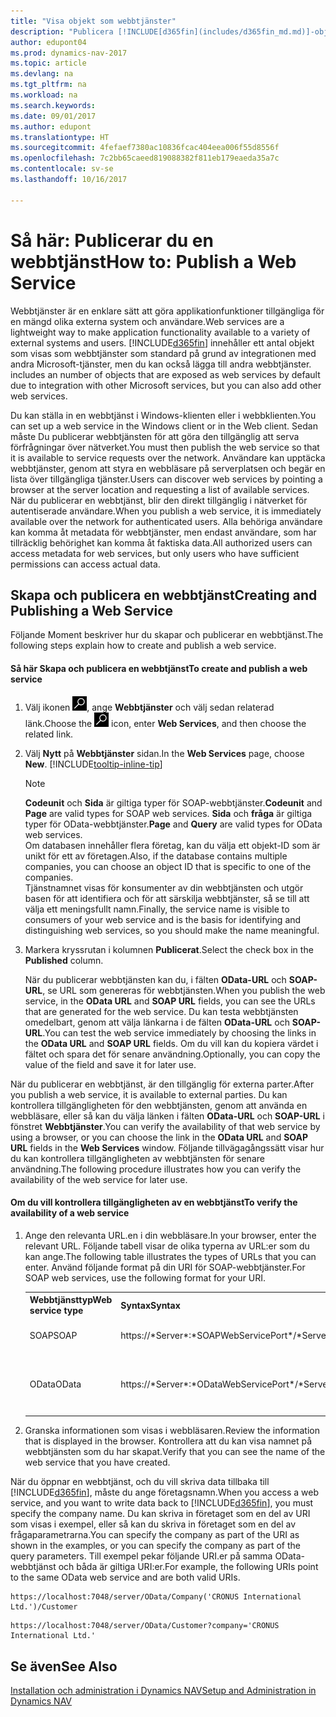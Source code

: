 ```yaml
---
title: "Visa objekt som webbtjänster"
description: "Publicera [!INCLUDE[d365fin](includes/d365fin_md.md)]-objekt som webbtjänster, de är tillgängliga direkt i nätverket."
author: edupont04
ms.prod: dynamics-nav-2017
ms.topic: article
ms.devlang: na
ms.tgt_pltfrm: na
ms.workload: na
ms.search.keywords: 
ms.date: 09/01/2017
ms.author: edupont
ms.translationtype: HT
ms.sourcegitcommit: 4fefaef7380ac10836fcac404eea006f55d8556f
ms.openlocfilehash: 7c2bb65caeed819088382f811eb179eaeda35a7c
ms.contentlocale: sv-se
ms.lasthandoff: 10/16/2017

---
```

# <a name="how-to-publish-a-web-service"></a><span data-ttu-id="6fc0b-103">Så här: Publicerar du en webbtjänst</span><span class="sxs-lookup"><span data-stu-id="6fc0b-103">How to: Publish a Web Service</span></span>
<span data-ttu-id="6fc0b-104">Webbtjänster är en enklare sätt att göra applikationfunktioner tillgängliga för en mängd olika externa system och användare.</span><span class="sxs-lookup"><span data-stu-id="6fc0b-104">Web services are a lightweight way to make application functionality available to a variety of external systems and users.</span></span> [!INCLUDE[d365fin](includes/d365fin_md.md)]<span data-ttu-id="6fc0b-105"> innehåller ett antal objekt som visas som webbtjänster som standard på grund av integrationen med andra Microsoft-tjänster, men du kan också lägga till andra webbtjänster.</span><span class="sxs-lookup"><span data-stu-id="6fc0b-105"> includes an number of objects that are exposed as web services by default due to integration with other Microsoft services, but you can also add other web services.</span></span>  

<span data-ttu-id="6fc0b-106">Du kan ställa in en webbtjänst i Windows-klienten eller i webbklienten.</span><span class="sxs-lookup"><span data-stu-id="6fc0b-106">You can set up a web service in the Windows client or in the Web client.</span></span> <span data-ttu-id="6fc0b-107">Sedan måste Du publicerar webbtjänsten för att göra den tillgänglig att serva förfrågningar över nätverket.</span><span class="sxs-lookup"><span data-stu-id="6fc0b-107">You must then publish the web service so that it is available to service requests over the network.</span></span> <span data-ttu-id="6fc0b-108">Användare kan upptäcka webbtjänster, genom att styra en webbläsare på serverplatsen och begär en lista över tillgängliga tjänster.</span><span class="sxs-lookup"><span data-stu-id="6fc0b-108">Users can discover web services by pointing a browser at the server location and requesting a list of available services.</span></span> <span data-ttu-id="6fc0b-109">När du publicerar en webbtjänst, blir den direkt tillgänglig i nätverket för autentiserade användare.</span><span class="sxs-lookup"><span data-stu-id="6fc0b-109">When you publish a web service, it is immediately available over the network for authenticated users.</span></span> <span data-ttu-id="6fc0b-110">Alla behöriga användare kan komma åt metadata för webbtjänster, men endast användare, som har tillräcklig behörighet kan komma åt faktiska data.</span><span class="sxs-lookup"><span data-stu-id="6fc0b-110">All authorized users can access metadata for web services, but only users who have sufficient permissions can access actual data.</span></span>

## <a name="creating-and-publishing-a-web-service"></a><span data-ttu-id="6fc0b-111">Skapa och publicera en webbtjänst</span><span class="sxs-lookup"><span data-stu-id="6fc0b-111">Creating and Publishing a Web Service</span></span>  
 <span data-ttu-id="6fc0b-112">Följande Moment beskriver hur du skapar och publicerar en webbtjänst.</span><span class="sxs-lookup"><span data-stu-id="6fc0b-112">The following steps explain how to create and publish a web service.</span></span>  

#### <a name="to-create-and-publish-a-web-service"></a><span data-ttu-id="6fc0b-113">Så här Skapa och publicera en webbtjänst</span><span class="sxs-lookup"><span data-stu-id="6fc0b-113">To create and publish a web service</span></span>  

1.  <span data-ttu-id="6fc0b-114">Välj ikonen ![Söka efter sida eller rapport](media/ui-search/search_small.png "ikonen Söka efter sida eller rapport"), ange **Webbtjänster** och välj sedan relaterad länk.</span><span class="sxs-lookup"><span data-stu-id="6fc0b-114">Choose the ![Search for Page or Report](media/ui-search/search_small.png "Search for Page or Report icon") icon, enter **Web Services**, and then choose the related link.</span></span>  

2.  <span data-ttu-id="6fc0b-115">Välj **Nytt** på **Webbtjänster** sidan.</span><span class="sxs-lookup"><span data-stu-id="6fc0b-115">In the **Web Services** page, choose **New**.</span></span> [!INCLUDE[tooltip-inline-tip](includes/tooltip-inline-tip_md.md)]  

    > [!NOTE]  
    >  <span data-ttu-id="6fc0b-116">**Codeunit** och **Sida** är giltiga typer för SOAP-webbtjänster.</span><span class="sxs-lookup"><span data-stu-id="6fc0b-116">**Codeunit** and **Page** are valid types for SOAP web services.</span></span> <span data-ttu-id="6fc0b-117">**Sida** och **fråga** är giltiga typer för OData-webbtjänster.</span><span class="sxs-lookup"><span data-stu-id="6fc0b-117">**Page** and **Query** are valid types for OData web services.</span></span>  
    <span data-ttu-id="6fc0b-118">Om databasen innehåller flera företag, kan du välja ett objekt-ID som är unikt för ett av företagen.</span><span class="sxs-lookup"><span data-stu-id="6fc0b-118">Also, if the database contains multiple companies, you can choose an object ID that is specific to one of the companies.</span></span>  
    <span data-ttu-id="6fc0b-119">Tjänstnamnet visas för konsumenter av din webbtjänsten och utgör basen för att identifiera och för att särskilja webbtjänster, så se till att välja ett meningsfullt namn.</span><span class="sxs-lookup"><span data-stu-id="6fc0b-119">Finally, the service name is visible to consumers of your web service and is the basis for identifying and distinguishing web services, so you should make the name meaningful.</span></span>

3.  <span data-ttu-id="6fc0b-120">Markera kryssrutan i kolumnen **Publicerat**.</span><span class="sxs-lookup"><span data-stu-id="6fc0b-120">Select the check box in the **Published** column.</span></span>  

     <span data-ttu-id="6fc0b-121">När du publicerar webbtjänsten kan du, i fälten **OData-URL** och **SOAP-URL**, se URL som genereras för webbtjänsten.</span><span class="sxs-lookup"><span data-stu-id="6fc0b-121">When you publish the web service, in the **OData URL** and **SOAP URL** fields, you can see the URLs that are generated for the web service.</span></span> <span data-ttu-id="6fc0b-122">Du kan testa webbtjänsten omedelbart, genom att välja länkarna i de fälten **OData-URL** och **SOAP-URL**.</span><span class="sxs-lookup"><span data-stu-id="6fc0b-122">You can test the web service immediately by choosing the links in the **OData URL** and **SOAP URL** fields.</span></span> <span data-ttu-id="6fc0b-123">Om du vill kan du kopiera värdet i fältet och spara det för senare användning.</span><span class="sxs-lookup"><span data-stu-id="6fc0b-123">Optionally, you can copy the value of the field and save it for later use.</span></span>  

<span data-ttu-id="6fc0b-124">När du publicerar en webbtjänst, är den tillgänglig för externa parter.</span><span class="sxs-lookup"><span data-stu-id="6fc0b-124">After you publish a web service, it is available to external parties.</span></span> <span data-ttu-id="6fc0b-125">Du kan kontrollera tillgängligheten för den webbtjänsten, genom att använda en webbläsare, eller så kan du välja länken i fälten **OData-URL** och **SOAP-URL** i fönstret **Webbtjänster**.</span><span class="sxs-lookup"><span data-stu-id="6fc0b-125">You can verify the availability of that web service by using a browser, or you can choose the link in the **OData URL** and **SOAP URL** fields in the **Web Services** window.</span></span> <span data-ttu-id="6fc0b-126">Följande tillvägagångssätt visar hur du kan kontrollera tillgängligheten av webbtjänsten för senare användning.</span><span class="sxs-lookup"><span data-stu-id="6fc0b-126">The following procedure illustrates how you can verify the availability of the web service for later use.</span></span>  

#### <a name="to-verify-the-availability-of-a-web-service"></a><span data-ttu-id="6fc0b-127">Om du vill kontrollera tillgängligheten av en webbtjänst</span><span class="sxs-lookup"><span data-stu-id="6fc0b-127">To verify the availability of a web service</span></span>  

1.  <span data-ttu-id="6fc0b-128">Ange den relevanta URL.en i din webbläsare.</span><span class="sxs-lookup"><span data-stu-id="6fc0b-128">In your browser, enter the relevant URL.</span></span> <span data-ttu-id="6fc0b-129">Följande tabell visar de olika typerna av URL:er som du kan ange.</span><span class="sxs-lookup"><span data-stu-id="6fc0b-129">The following table illustrates the types of URLs that you can enter.</span></span> <span data-ttu-id="6fc0b-130">Använd följande format på din URI för SOAP-webbtjänster.</span><span class="sxs-lookup"><span data-stu-id="6fc0b-130">For SOAP web services, use the following format for your URI.</span></span>  

    <table>
    <tr>
    <th><span data-ttu-id="6fc0b-131">Webbtjänsttyp</span><span class="sxs-lookup"><span data-stu-id="6fc0b-131">Web service type</span></span></th>
    <th><span data-ttu-id="6fc0b-132">Syntax</span><span class="sxs-lookup"><span data-stu-id="6fc0b-132">Syntax</span></span></th>
    <th><span data-ttu-id="6fc0b-133">Exempel</span><span class="sxs-lookup"><span data-stu-id="6fc0b-133">Example</span></span></th>
    </tr>
    <tr>
    <td><span data-ttu-id="6fc0b-134">SOAP</span><span class="sxs-lookup"><span data-stu-id="6fc0b-134">SOAP</span></span></td>
    <td><span data-ttu-id="6fc0b-135">https://*Server*:*SOAPWebServicePort*/*ServerInstance*/WS/*CompanyName*/salesDocuments/</span><span class="sxs-lookup"><span data-stu-id="6fc0b-135">https://*Server*:*SOAPWebServicePort*/*ServerInstance*/WS/*CompanyName*/salesDocuments/</span></span></td>
    <td><span data-ttu-id="6fc0b-136">https://mycompany.financials.dynamics.com:7047/MS/WS/MyCompany/Page/salesDocuments?tenant=mycompany.financials.dynamics.com</span><span class="sxs-lookup"><span data-stu-id="6fc0b-136">https://mycompany.financials.dynamics.com:7047/MS/WS/MyCompany/Page/salesDocuments?tenant=mycompany.financials.dynamics.com</span></span></td>
    </tr>
    <tr>
    <td><span data-ttu-id="6fc0b-137">OData</span><span class="sxs-lookup"><span data-stu-id="6fc0b-137">OData</span></span></td>
    <td><span data-ttu-id="6fc0b-138">https://*Server*:*ODataWebServicePort*/*ServerInstance*/OData/Company('*CompanyName*')</span><span class="sxs-lookup"><span data-stu-id="6fc0b-138">https://*Server*:*ODataWebServicePort*/*ServerInstance*/OData/Company('*CompanyName*')</span></span></td>
    <td><span data-ttu-id="6fc0b-139">https://MyCompany.financials.dynamics.com:7048/MS/OData/Company('MyCompany')/salesDocuments?tenant=MyCompany.financials.dynamics.com</span><span class="sxs-lookup"><span data-stu-id="6fc0b-139">https://MyCompany.financials.dynamics.com:7048/MS/OData/Company('MyCompany')/salesDocuments?tenant=MyCompany.financials.dynamics.com</span></span>

         The company name is case-sensitive.</td>
    </tr>
    </table>

2.  <span data-ttu-id="6fc0b-140">Granska informationen som visas i webbläsaren.</span><span class="sxs-lookup"><span data-stu-id="6fc0b-140">Review the information that is displayed in the browser.</span></span> <span data-ttu-id="6fc0b-141">Kontrollera att du kan visa namnet på webbtjänsten som du har skapat.</span><span class="sxs-lookup"><span data-stu-id="6fc0b-141">Verify that you can see the name of the web service that you have created.</span></span>  

 <span data-ttu-id="6fc0b-142">När du öppnar en webbtjänst, och du vill skriva data tillbaka till [!INCLUDE[d365fin](includes/d365fin_md.md)], måste du ange företagsnamn.</span><span class="sxs-lookup"><span data-stu-id="6fc0b-142">When you access a web service, and you want to write data back to [!INCLUDE[d365fin](includes/d365fin_md.md)], you must specify the company name.</span></span> <span data-ttu-id="6fc0b-143">Du kan skriva in företaget som en del av URI som visas i exempel, eller så kan du skriva in företaget som en del av frågaparametrarna.</span><span class="sxs-lookup"><span data-stu-id="6fc0b-143">You can specify the company as part of the URI as shown in the examples, or you can specify the company as part of the query parameters.</span></span> <span data-ttu-id="6fc0b-144">Till exempel pekar följande URI.er på samma OData-webbtjänst och båda är giltiga URI:er.</span><span class="sxs-lookup"><span data-stu-id="6fc0b-144">For example, the following URIs point to the same OData web service and are both valid URIs.</span></span>  

```  
https://localhost:7048/server/OData/Company('CRONUS International Ltd.')/Customer  
```  

```  
https://localhost:7048/server/OData/Customer?company='CRONUS International Ltd.'  
```  

## <a name="see-also"></a><span data-ttu-id="6fc0b-145">Se även</span><span class="sxs-lookup"><span data-stu-id="6fc0b-145">See Also</span></span>  
[<span data-ttu-id="6fc0b-146">Installation och administration i Dynamics NAV</span><span class="sxs-lookup"><span data-stu-id="6fc0b-146">Setup and Administration in Dynamics NAV</span></span>](admin-setup-and-administration.md)  

